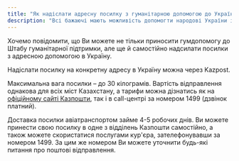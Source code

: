```yaml
---
title: "Як надіслати адресну посилку з гуманітарною допомогою до України?"
description: "Всі бажаючі мають можливість допомогти народові України і напряму, надіславши адресну посилку. Штаб гуманітарної підтримки пояснює, як це можна зробити."
---
```

Хочемо повідомити, що Ви можете не тільки приносити гумдопомогу до Штабу гуманітарної підтримки, але ще й самостійно надсилати посилки з адресною допомогою в Україну. 

Надіслати посилку на конкретну адресу в Україну можна через Kazpost. 

Максимальна вага посилки – до 30 кілограмів. Вартість відправлення однакова для всіх міст Казахстану, а тарифи можна дізнатись як на [офіційному сайті Казпошти](https://post.kz), так і в call-центрі за номером 1499 (дзвінок платний).

Доставка посилки авіатранспортом займе 4-5 робочих днів. Ви можете принести свою посилку в одне з відділень Казпошти самостійно, а також можете скористатися послугами кур'єра, зателефонувавши за номером 1499. За цим же номером Ви можете уточнити будь-які питання про поштові відправлення.
